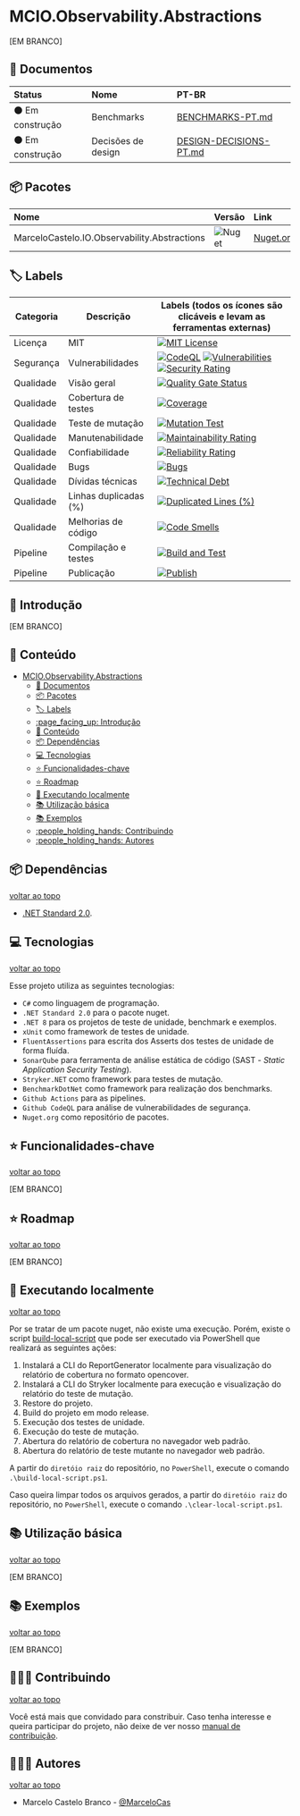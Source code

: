 # MCIO.Observability.Abstractions

[EM BRANCO]

## :book: Documentos

| Status | Nome | PT-BR |
| :- | :- | :- |
| :black_circle: Em construção | Benchmarks | [BENCHMARKS-PT.md](docs/BENCHMARKS-PT.md) |
| :black_circle: Em construção | Decisões de design | [DESIGN-DECISIONS-PT.md](docs/DESIGN-DECISIONS-PT.md) |

## :package: Pacotes

| Nome | Versão | Link | Repository |
| :- | :- | :- | :- |
| MarceloCastelo.IO.Observability.Abstractions |  ![Nuget](https://img.shields.io/nuget/v/MarceloCastelo.IO.Observability.Abstractions) | [Nuget.org](https://www.nuget.org/packages/MarceloCastelo.IO.Observability.Abstractions/) | Esse aqui :) |


## :label: Labels

| Categoria | Descrição | Labels (todos os ícones são clicáveis e levam as ferramentas externas) |
|-|-|-|
| Licença | MIT | [![MIT License](https://img.shields.io/badge/License-MIT-green.svg)](https://choosealicense.com/licenses/mit/) |
| Segurança | Vulnerabilidades | [![CodeQL](https://github.com/marcelocasteloio/MCIO.Observability.Abstractions/actions/workflows/github-code-scanning/codeql/badge.svg)](https://github.com/marcelocasteloio/MCIO.Observability.Abstractions/actions/workflows/github-code-scanning/codeql) [![Vulnerabilities](https://sonarcloud.io/api/project_badges/measure?project=marcelocasteloio_MCIO.Observability.Abstractions&metric=vulnerabilities)](https://sonarcloud.io/summary/new_code?id=marcelocasteloio_MCIO.Observability.Abstractions) [![Security Rating](https://sonarcloud.io/api/project_badges/measure?project=marcelocasteloio_MCIO.Observability.Abstractions&metric=security_rating)](https://sonarcloud.io/summary/new_code?id=marcelocasteloio_MCIO.Observability.Abstractions) |
| Qualidade | Visão geral | [![Quality Gate Status](https://sonarcloud.io/api/project_badges/measure?project=marcelocasteloio_MCIO.Observability.Abstractions&metric=alert_status)](https://sonarcloud.io/summary/new_code?id=marcelocasteloio_MCIO.Observability.Abstractions) |
| Qualidade | Cobertura de testes | [![Coverage](https://sonarcloud.io/api/project_badges/measure?project=marcelocasteloio_MCIO.Observability.Abstractions&metric=coverage)](https://sonarcloud.io/summary/new_code?id=marcelocasteloio_MCIO.Observability.Abstractions) |
| Qualidade | Teste de mutação | [![Mutation Test](https://github.com/marcelocasteloio/MCIO.Observability.Abstractions/actions/workflows/mutation-test.yml/badge.svg)](https://github.com/marcelocasteloio/MCIO.Observability.Abstractions/actions/workflows/mutation-test.yml) |
| Qualidade | Manutenabilidade | [![Maintainability Rating](https://sonarcloud.io/api/project_badges/measure?project=marcelocasteloio_MCIO.Observability.Abstractions&metric=sqale_rating)](https://sonarcloud.io/summary/new_code?id=marcelocasteloio_MCIO.Observability.Abstractions) |
| Qualidade | Confiabilidade | [![Reliability Rating](https://sonarcloud.io/api/project_badges/measure?project=marcelocasteloio_MCIO.Observability.Abstractions&metric=reliability_rating)](https://sonarcloud.io/summary/new_code?id=marcelocasteloio_MCIO.Observability.Abstractions) |
| Qualidade | Bugs | [![Bugs](https://sonarcloud.io/api/project_badges/measure?project=marcelocasteloio_MCIO.Observability.Abstractions&metric=bugs)](https://sonarcloud.io/summary/new_code?id=marcelocasteloio_MCIO.Observability.Abstractions) |
| Qualidade | Dívidas técnicas | [![Technical Debt](https://sonarcloud.io/api/project_badges/measure?project=marcelocasteloio_MCIO.Observability.Abstractions&metric=sqale_index)](https://sonarcloud.io/summary/new_code?id=marcelocasteloio_MCIO.Observability.Abstractions) |
| Qualidade | Linhas duplicadas (%) | [![Duplicated Lines (%)](https://sonarcloud.io/api/project_badges/measure?project=marcelocasteloio_MCIO.Observability.Abstractions&metric=duplicated_lines_density)](https://sonarcloud.io/summary/new_code?id=marcelocasteloio_MCIO.Observability.Abstractions) |
| Qualidade | Melhorias de código | [![Code Smells](https://sonarcloud.io/api/project_badges/measure?project=marcelocasteloio_MCIO.Observability.Abstractions&metric=code_smells)](https://sonarcloud.io/summary/new_code?id=marcelocasteloio_MCIO.Observability.Abstractions) |
| Pipeline | Compilação e testes | [![Build and Test](https://github.com/marcelocasteloio/MCIO.Observability.Abstractions/actions/workflows/build-and-test.yml/badge.svg)](https://github.com/marcelocasteloio/MCIO.Observability.Abstractions/actions/workflows/build-and-test.yml) |
| Pipeline | Publicação | [![Publish](https://github.com/marcelocasteloio/MCIO.Observability.Abstractions/actions/workflows/publish.yml/badge.svg)](https://github.com/marcelocasteloio/MCIO.Observability.Abstractions/actions/workflows/publish.yml) |

## :page_facing_up: Introdução

[EM BRANCO]

## :book: Conteúdo
- [MCIO.Observability.Abstractions](#mciocore)
  - [:book: Documentos](#book-documentos)
  - [:package: Pacotes](#package-pacotes)
  - [:label: Labels](#label-labels)
  - [:page\_facing\_up: Introdução](#page_facing_up-introdução)
  - [:book: Conteúdo](#book-conteúdo)
  - [:package: Dependências](#package-dependências)
  - [:computer: Tecnologias](#computer-tecnologias)
  - [:star: Funcionalidades-chave](#star-funcionalidades-chave)
  - [:star: Roadmap](#star-roadmap)
  - [:rocket: Executando localmente](#rocket-executando-localmente)
  - [:books: Utilização básica](#books-utilização-básica)
  - [:books: Exemplos](#books-exemplos)
  - [:people\_holding\_hands: Contribuindo](#people_holding_hands-contribuindo)
  - [:people\_holding\_hands: Autores](#people_holding_hands-autores)

## :package: Dependências

[voltar ao topo](#book-conteúdo)

- [.NET Standard 2.0](https://learn.microsoft.com/pt-br/dotnet/standard/net-standard?tabs=net-standard-2-0).

## :computer: Tecnologias

[voltar ao topo](#book-conteúdo)

Esse projeto utiliza as seguintes tecnologias:
- `C#` como linguagem de programação.
- `.NET Standard 2.0` para o pacote nuget.
- `.NET 8` para os projetos de teste de unidade, benchmark e exemplos.
- `xUnit` como framework de testes de unidade.
- `FluentAssertions` para escrita dos Asserts dos testes de unidade de forma fluída.
- `SonarQube` para ferramenta de análise estática de código (SAST - *Static Application Security Testing*).
- `Stryker.NET` como framework para testes de mutação.
- `BenchmarkDotNet` como framework para realização dos benchmarks.
- `Github Actions` para as pipelines.
- `Github CodeQL` para análise de vulnerabilidades de segurança.
- `Nuget.org` como repositório de pacotes.

## :star: Funcionalidades-chave

[voltar ao topo](#book-conteúdo)

[EM BRANCO]

## :star: Roadmap

[voltar ao topo](#book-conteúdo)

[EM BRANCO]

## :rocket: Executando localmente

[voltar ao topo](#book-conteúdo)

Por se tratar de um pacote nuget, não existe uma execução. Porém, existe o script [build-local-script](build-local-script.ps1) que pode ser executado via PowerShell que realizará as seguintes ações:

1. Instalará a CLI do ReportGenerator localmente para visualização do relatório de cobertura no formato opencover.
2. Instalará a CLI do Stryker localmente para execução e visualização do relatório do teste de mutação.
3. Restore do projeto.
4. Build do projeto em modo release.
5. Execução dos testes de unidade.
6. Execução do teste de mutação.
7. Abertura do relatório de cobertura no navegador web padrão.
8. Abertura do relatório de teste mutante no navegador web padrão.

A partir do `diretóio raiz` do repositório, no `PowerShell`, execute o comando `.\build-local-script.ps1`.

Caso queira limpar todos os arquivos gerados, a partir do `diretóio raiz` do repositório, no `PowerShell`, execute o comando `.\clear-local-script.ps1`.

## :books: Utilização básica

[voltar ao topo](#book-conteúdo)

[EM BRANCO]

## :books: Exemplos

[voltar ao topo](#book-conteúdo)

[EM BRANCO]

## :people_holding_hands: Contribuindo

[voltar ao topo](#book-conteúdo)

Você está mais que convidado para constribuir. Caso tenha interesse e queira participar do projeto, não deixe de ver nosso [manual de contribuição](docs/CONTRIBUTING-PT.md). 

## :people_holding_hands: Autores

[voltar ao topo](#book-conteúdo)

- Marcelo Castelo Branco - [@MarceloCas](https://www.linkedin.com/in/marcelocastelobranco/)
